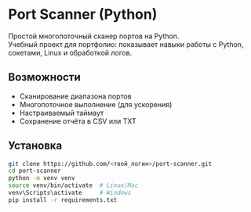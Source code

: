 # Port Scanner (Python)

Простой многопоточный сканер портов на Python.  
Учебный проект для портфолио: показывает навыки работы с Python, сокетами, Linux и обработкой логов.

## Возможности
- Сканирование диапазона портов
- Многопоточное выполнение (для ускорения)
- Настраиваемый таймаут
- Сохранение отчёта в CSV или TXT

## Установка
```bash
git clone https://github.com/<твой_логин>/port-scanner.git
cd port-scanner
python -m venv venv
source venv/bin/activate  # Linux/Mac
venv\Scripts\activate     # Windows
pip install -r requirements.txt
